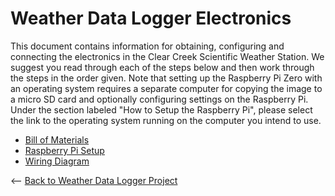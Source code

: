 # Weather Data Logger Electronics

This document contains information for obtaining, configuring and connecting the electronics in the Clear Creek Scientific Weather Station. We suggest you read through each of the steps below and then work through the steps in the order given. Note that setting up the Raspberry Pi Zero with an operating system requires a separate computer for copying the image to a micro SD card and optionally configuring settings on the Raspberry Pi. Under the section labeled "How to Setup the Raspberry Pi", please select the link to the operating system running on the computer you intend to use.

* [Bill of Materials](https://github.com/ClearCreekSci/CcsWeatherDataLogger/wiki/WeatherDataLoggerBillOfMaterials)
* [Raspberry Pi Setup](https://github.com/ClearCreekSci/CcsWeatherDataLogger/wiki/WeatherDataLoggerRaspberryPiSetup)
* [Wiring Diagram](https://github.com/ClearCreekSci/CcsWeatherDataLogger/wiki/WeatherDataLoggerWiringDiagram)


<-- [Back to Weather Data Logger Project](https://github.com/ClearCreekSci/CcsWeatherDataLogger/tree/main)
